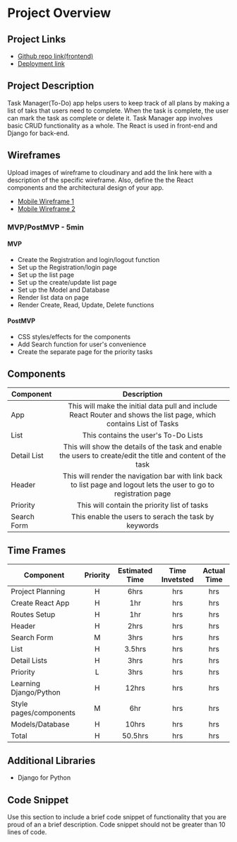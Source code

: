 # Project Overview

## Project Links

- [Github repo link(frontend)](https://github.com/BPdg06/project-2-329)
- [Deployment link](https://djangoreactfrontend-todo.netlify.app/)

## Project Description

Task Manager(To-Do) app helps users to keep track of all plans by making a list of taks that users need to complete. When the task is complete, the user can mark the task as complete or delete it. Task Manager app involves basic CRUD functionality as a whole. The React is used in front-end and Django for back-end. 

## Wireframes

Upload images of wireframe to cloudinary and add the link here with a description of the specific wireframe. Also, define the the React components and the architectural design of your app.

- [Mobile Wireframe 1](https://i.imgur.com/2cIqyAJ.jpg)
- [Mobile Wireframe 2](https://i.imgur.com/coHTpZK.jpg)


### MVP/PostMVP - 5min

#### MVP 
- Create the Registration and login/logout function
- Set up the Registration/login page
- Set up the list page
- Set up the create/update list page
- Set up the Model and Database
- Render list data on page 
- Render Create, Read, Update, Delete functions

#### PostMVP 

- CSS styles/effects for the components
- Add Search function for user's convenience
- Create the separate page for the priority tasks

## Components

| Component | Description | 
| --- | :---: |  
| App | This will make the initial data pull and include React Router and shows the list page, which contains List of Tasks |
| List | This contains the user's To-Do Lists |
| Detail List | This will show the details of the task and enable the users to create/edit the title and content of the task |
| Header | This will render the navigation bar with link back to list page and logout lets the user to go to registration page | 
| Priority | This will contain the priority list of tasks |
| Search Form | This enable the users to serach the task by keywords | 

## Time Frames

| Component | Priority | Estimated Time | Time Invetsted | Actual Time |
| --- | :---: |  :---: | :---: | :---: |
| Project Planning | H | 6hrs| hrs | hrs |
| Create React App | H | 1hr| hrs | hrs |
| Routes Setup | H | 1hr| hrs | hrs |
| Header | H | 2hrs| hrs | hrs |
| Search Form | M | 3hrs| hrs | hrs |
| List | H | 3.5hrs| hrs | hrs |
| Detail Lists | H | 3hrs| hrs | hrs |
| Priority | L | 3hrs| hrs | hrs |
| Learning Django/Python | H | 12hrs| hrs | hrs |
| Style pages/components | M | 6hr| hrs | hrs |
| Models/Database | H | 10hrs| hrs | hrs |
| Total | H | 50.5hrs| hrs | hrs |

## Additional Libraries
- Django for Python

## Code Snippet

Use this section to include a brief code snippet of functionality that you are proud of an a brief description.  Code snippet should not be greater than 10 lines of code. 